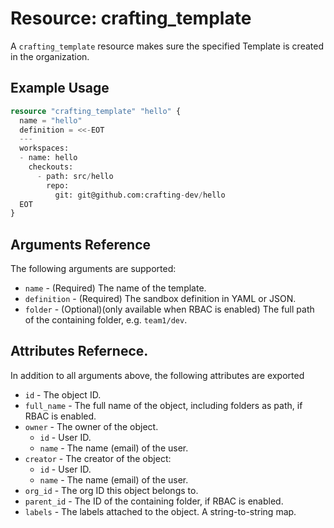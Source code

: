# Resource: crafting_template

A `crafting_template` resource makes sure the specified Template is created in the organization.

## Example Usage

```terraform
resource "crafting_template" "hello" {
  name = "hello"
  definition = <<-EOT
  ---
  workspaces:
  - name: hello
    checkouts:
      - path: src/hello
        repo:
          git: git@github.com:crafting-dev/hello
  EOT
}
```

## Arguments Reference

The following arguments are supported:

* `name` - (Required) The name of the template.
* `definition` - (Required) The sandbox definition in YAML or JSON.
* `folder` - (Optional)(only available when RBAC is enabled) The full path of the containing folder, e.g. `team1/dev`.

## Attributes Refernece.

In addition to all arguments above, the following attributes are exported

* `id` - The object ID.
* `full_name` - The full name of the object, including folders as path, if RBAC is enabled.
* `owner` - The owner of the object.
    * `id` - User ID.
    * `name` - The name (email) of the user.
* `creator` - The creator of the object:
    * `id` - User ID.
    * `name` - The name (email) of the user.
* `org_id` - The org ID this object belongs to.
* `parent_id` - The ID of the containing folder, if RBAC is enabled.
* `labels` - The labels attached to the object. A string-to-string map.
